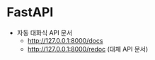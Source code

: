 # FastAPI

- 자동 대화식 API 문서
  - http://127.0.0.1:8000/docs
  - http://127.0.0.1:8000/redoc (대체 API 문서)
